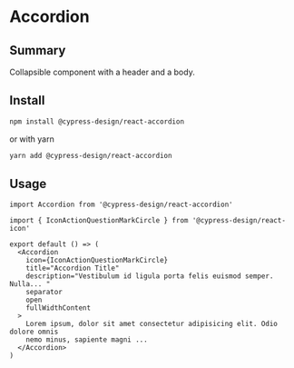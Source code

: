 # Accordion

## Summary

Collapsible component with a header and a body.

## Install

```bash
npm install @cypress-design/react-accordion
```

or with yarn

```bash
yarn add @cypress-design/react-accordion
```

## Usage

```tsx
import Accordion from '@cypress-design/react-accordion'
```

```tsx live
import { IconActionQuestionMarkCircle } from '@cypress-design/react-icon'

export default () => (
  <Accordion
    icon={IconActionQuestionMarkCircle}
    title="Accordion Title"
    description="Vestibulum id ligula porta felis euismod semper. Nulla... "
    separator
    open
    fullWidthContent
  >
    Lorem ipsum, dolor sit amet consectetur adipisicing elit. Odio dolore omnis
    nemo minus, sapiente magni ...
  </Accordion>
)
```
